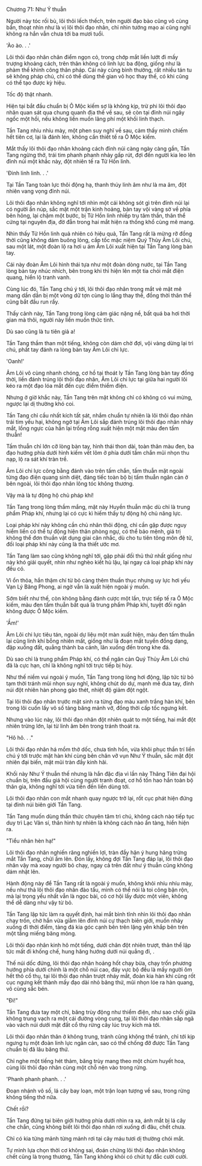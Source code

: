 




Chương 71: Như Ý thuẫn


Người này tóc rối bù, lôi thôi lếch thếch, trên người đạo bào cũng vô cùng bẩn, thoạt nhìn như là vị lôi thôi đạo nhân, chỉ nhìn tướng mạo ai cũng nghĩ không ra hắn vẫn chưa tới ba mươi tuổi.

'Ào ào. . .'

Lôi thôi đạo nhân chân điểm ngọn cỏ, trong chớp mắt liền lướt đi mấy trượng khoảng cách, trên thân không có linh lực ba động, giống như là phàm thế khinh công thân pháp. Cái này cũng bình thường, rất nhiều tán tu sẽ không pháp chú, chỉ có thể dùng thế gian võ học thay thế, có khi cũng có thể tạo được kỳ hiệu.

Tốc độ thật nhanh.

Hiện tại bắt đầu chuẩn bị Ô Mộc kiếm sợ là không kịp, trừ phi lôi thôi đạo nhân quan sát qua chung quanh địa thế về sau, sẽ còn tại đỉnh núi ngây ngốc một hồi, nếu không liền muốn lãng phí một khối linh thạch.

Tần Tang nhíu nhíu mày, một phen suy nghĩ về sau, cảm thấy mình chiếm hết tiên cơ, lại là đánh lén, không cần thiết tế ra Ô Mộc kiếm.

Mắt thấy lôi thôi đạo nhân khoảng cách đỉnh núi càng ngày càng gần, Tần Tang ngừng thở, trái tim phanh phanh nhảy gấp rút, đợi đến người kia leo lên đỉnh núi một khắc này, đột nhiên tế ra Tử Hồn linh.

'Đinh linh linh. . .'

Tại Tần Tang toàn lực thôi động hạ, thanh thúy linh âm như là ma âm, đột nhiên vang vọng đỉnh núi.

Lôi thôi đạo nhân không nghĩ tới nhìn một cái không sót gì trên đỉnh núi lại có người ẩn núp, sắc mặt một trận kinh hoảng, bàn tay vội vàng sờ về phía bên hông, lại chậm một bước, bị Tử Hồn linh nhiếp trụ tâm thần, thân thể cứng tại nguyên địa, đờ đẫn trong hai mắt hiện ra thống khổ cùng mê mang.

Nhìn thấy Tử Hồn linh quả nhiên có hiệu quả, Tần Tang rất là mừng rỡ đồng thời cũng không dám buông lỏng, cấp tốc mặc niệm Quý Thủy Âm Lôi chú, sau một lát, một đoàn lộ ra hơi u ám Âm Lôi xuất hiện tại Tần Tang lòng bàn tay.

Cái này đoàn Âm Lôi hình thái tựa như một đoàn dòng nước, tại Tần Tang lòng bàn tay nhúc nhích, bên trong khi thì hiện lên một tia chói mắt điện quang, hiển lộ tranh vanh.

Cùng lúc đó, Tần Tang chú ý tới, lôi thôi đạo nhân trong mắt vẻ mặt mê mang dần dần bị một vòng dữ tợn cùng lo lắng thay thế, đồng thời thân thể cũng bắt đầu run rẩy.

Thấy cảnh này, Tần Tang trong lòng cảm giác nặng nề, bất quá ba hơi thời gian mà thôi, người này liền muốn thức tỉnh.

Dù sao cũng là tu tiên giả a!

Tần Tang thầm than một tiếng, không còn dám chờ đợi, vội vàng dừng lại trì chú, phất tay đánh ra lòng bàn tay Âm Lôi chi lực.

'Oanh!'

Âm Lôi vô cùng nhanh chóng, cơ hồ tại thoát ly Tần Tang lòng bàn tay đồng thời, liền đánh trúng lôi thôi đạo nhân, Âm Lôi chi lực tại giữa hai người lôi kéo ra một đạo lóa mắt đến cực điểm thiểm điện.

Nhưng ở giờ khắc này, Tần Tang trên mặt không chỉ có không có vui mừng, ngược lại dị thường khó coi.

Tần Tang chỉ cầu nhất kích tất sát, nhắm chuẩn tự nhiên là lôi thôi đạo nhân trái tim yếu hại, không ngờ tại Âm Lôi sắp đánh trúng lôi thôi đạo nhân nháy mắt, lồng ngực của hắn lại trống rỗng xuất hiện một mặt màu đen tấm thuẫn!

Tấm thuẫn chỉ lớn cỡ lòng bàn tay, hình thái thon dài, toàn thân màu đen, ba đạo hướng phía dưới hình kiếm vết lõm ở phía dưới tấm chắn mũi nhọn thu nạp, lộ ra sát khí tràn trề.

Âm Lôi chi lực công bằng đánh vào trên tấm chắn, tấm thuẫn mặt ngoài từng đạo điện quang sinh diệt, đáng tiếc toàn bộ bị tấm thuẫn ngăn cản ở bên ngoài, lôi thôi đạo nhân lông tóc không thương.

Vậy mà là tự động hộ chủ pháp khí!

Tần Tang trong lòng thầm mắng, mặt này Huyền thuẫn mặc dù chỉ là trung phẩm Pháp khí, nhưng lại có cực kì hiếm thấy tự động hộ chủ năng lực.

Loại pháp khí này không cần chủ nhân thôi động, chỉ cần gặp được nguy hiểm liền có thể tự động hiện thân phòng ngự, có thể bảo mệnh, giá trị không thể đơn thuần vật dụng giai cân nhắc, dù cho tu tiên tông môn đệ tử, đối loại pháp khí này cũng là tha thiết ước mơ.

Tần Tang làm sao cũng không nghĩ tới, gặp phải đối thủ thứ nhất giống như này khó giải quyết, nhìn như nghèo kiết hủ lậu, lại ngay cả loại pháp khí này đều có.

Vì ổn thỏa, hắn thậm chí từ bỏ càng thêm thuần thục nhưng uy lực hơi yếu Vạn Lý Băng Phong, ai ngờ vẫn là xuất hiện ngoài ý muốn.

Sớm biết như thế, còn không bằng đánh cược một lần, trực tiếp tế ra Ô Mộc kiếm, màu đen tấm thuẫn bất quá là trung phẩm Pháp khí, tuyệt đối ngăn không được Ô Mộc kiếm.

'Ầm!'

Âm Lôi chi lực tiêu tán, ngoài dự liệu một màn xuất hiện, màu đen tấm thuẫn lại cũng linh khí bỗng nhiên mất, giống như là đoạn mất tuyến đồng dạng, đập xuống đất, quẳng thành ba cánh, lăn xuống đến trong khe đá.

Dù sao chỉ là trung phẩm Pháp khí, có thể ngăn cản Quý Thủy Âm Lôi chú đã là cực hạn, chỉ là không nghĩ tới trực tiếp bị hủy.

Như thế niềm vui ngoài ý muốn, Tần Tang trong lòng hơi động, lập tức từ bỏ tạm thời tránh mũi nhọn suy nghĩ, không chút do dự, mạnh mẽ đưa tay, đỉnh núi đột nhiên hàn phong gào thét, nhiệt độ giảm đột ngột.

Tại lôi thôi đạo nhân trước mặt sinh ra từng đạo màu xanh trắng hàn khí, bên trong lôi cuốn lấy vô số tảng băng mảnh vỡ, đồng thời cấp tốc ngưng kết.

Nhưng vào lúc này, lôi thôi đạo nhân đột nhiên quát to một tiếng, hai mắt đột nhiên trừng lớn, lại từ linh âm bên trong tránh thoát ra.

"Hô hô. . ."

Lôi thôi đạo nhân há mồm thở dốc, chưa tỉnh hồn, vừa khôi phục thần trí liền chú ý tới trước mặt hàn khí cùng bên chân vỡ vụn Như Ý thuẫn, sắc mặt đột nhiên đại biến, mặt mũi tràn đầy kinh hãi.

Khối này Như Ý thuẫn thế nhưng là hắn đặc địa vì lần này Thăng Tiên đại hội chuẩn bị, trên đấu giá hội cùng người tranh đoạt, cơ hồ tốn hao hắn toàn bộ thân gia, không nghĩ tới vừa tiến đến liền dùng tới.

Lôi thôi đạo nhân con mắt nhanh quay ngược trở lại, rốt cục phát hiện đứng tại đỉnh núi biên giới Tần Tang.

Tần Tang muốn dùng thần thức chuyên tâm trì chú, không cách nào tiếp tục duy trì Lạc Vân sí, thân hình tự nhiên là không cách nào ẩn tàng, hiển hiện ra.

"Tiểu nhân hèn hạ!"

Lôi thôi đạo nhân nghiến răng nghiến lợi, tràn đầy hận ý hung hăng trừng mắt Tần Tang, chửi ầm lên. Đón lấy, không đợi Tần Tang đáp lại, lôi thôi đạo nhân vậy mà xoay người bỏ chạy, ngay cả trên đất như ý thuẫn cũng không dám nhặt lên.

Hành động này để Tần Tang rất là ngoài ý muốn, không khỏi nhíu nhíu mày, nếu như thả lôi thôi đạo nhân đào tẩu, mình có thể nói là toi công bận rộn, mà lại trọng yếu nhất vẫn là ngọc bài, có cơ hội lấy được một viên, không thể dễ dàng như vậy từ bỏ.

Tần Tang lập tức làm ra quyết định, hai mắt bình tĩnh nhìn lôi thôi đạo nhân chạy trốn, chờ hắn vừa giẫm lên đỉnh núi cự thạch biên giới, muốn nhảy xuống đi thời điểm, tảng đá kia góc cạnh bên trên lặng yên khắp bên trên một tầng miếng băng mỏng.

Lôi thôi đạo nhân kinh hô một tiếng, dưới chân đột nhiên trượt, thân thể lập tức mất đi khống chế, hung hăng hướng dưới núi quẳng đi, .

Thế núi dốc đứng, lôi thôi đạo nhân hoảng hốt chạy bừa, chạy trốn phương hướng phía dưới chính là một chỗ núi cao, đáy vực bộ đều là mấy người ôm hết thô cổ thụ, tại lôi thôi đạo nhân trượt nháy mắt, đoàn kia hàn khí cũng rốt cục ngưng kết thành mấy đạo dài nhỏ băng thứ, mũi nhọn lóe ra hàn quang, vô cùng sắc bén.

"Đi!"

Tần Tang đưa tay một chỉ, băng trùy động như thiểm điện, như sao chổi giữa không trung vạch ra một cái đường vòng cung, tại lôi thôi đạo nhân sắp ngã vào vách núi dưới mặt đất cổ thụ rừng cây lúc truy kích mà tới.

Lôi thôi đạo nhân thân ở không trung, tránh cũng không thể tránh, chỉ tới kịp ngưng tụ một đoàn linh lực ngăn cản, sao có thể chống đỡ được Tần Tang chuẩn bị đã lâu băng thứ.

Chỉ nghe một tiếng hét thảm, băng trùy mang theo một chùm huyết hoa, cùng lôi thôi đạo nhân cùng một chỗ nện vào trong rừng.

'Phanh phanh phanh. . .'

Đoạn nhánh vô số, lá cây bay loạn, một trận loạn tượng về sau, trong rừng không tiếng thở nữa.

Chết rồi?

Tần Tang đứng tại biên giới hướng phía dưới nhìn ra xa, ánh mắt bị lá cây che chắn, cũng không biết lôi thôi đạo nhân rơi xuống đi đâu, chết chưa.

Chỉ có kia từng mảnh từng mảnh rơi tại cây máu tươi dị thường chói mắt.

Tự mình lựa chọn thời cơ không sai, đoán chừng lôi thôi đạo nhân không chết cũng là trọng thương, Tần Tang không khỏi có chút tự đắc cười cười.




